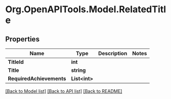 
# Org.OpenAPITools.Model.RelatedTitle

## Properties

Name | Type | Description | Notes
------------ | ------------- | ------------- | -------------
**TitleId** | **int** |  | 
**Title** | **string** |  | 
**RequiredAchievements** | **List&lt;int&gt;** |  | 

[[Back to Model list]](../README.md#documentation-for-models)
[[Back to API list]](../README.md#documentation-for-api-endpoints)
[[Back to README]](../README.md)

